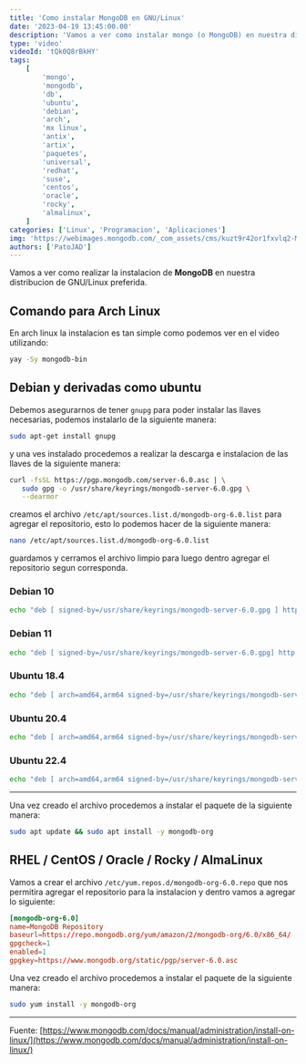 ```yaml
---
title: 'Como instalar MongoDB en GNU/Linux'
date: '2023-04-19 13:45:00.00'
description: 'Vamos a ver como instalar mongo (o MongoDB) en nuestra distro de GNU/Linux preferida.'
type: 'video'
videoId: 'tQk0Q8rBkHY'
tags:
    [
        'mongo',
        'mongodb',
        'db',
        'ubuntu',
        'debian',
        'arch',
        'mx linux',
        'antix',
        'artix',
        'paquetes',
        'universal',
        'redhat',
        'suse',
        'centos',
        'oracle',
        'rocky',
        'almalinux',
    ]
categories: ['Linux', 'Programacion', 'Aplicaciones']
img: 'https://webimages.mongodb.com/_com_assets/cms/kuzt9r42or1fxvlq2-Meta_Generic.png'
authors: ['PatoJAD']
---
```


Vamos a ver como realizar la instalacion de **MongoDB** en nuestra distribucion de GNU/Linux preferida.

## Comando para Arch Linux

En arch linux la instalacion es tan simple como podemos ver en el video utilizando:

```zsh
yay -Sy mongodb-bin
```

## Debian y derivadas como ubuntu

Debemos asegurarnos de tener `gnupg` para poder instalar las llaves necesarias, podemos instalarlo de la siguiente manera:

```zsh
sudo apt-get install gnupg
```

y una ves instalado procedemos a realizar la descarga e instalacion de las llaves de la siguiente manera:

```zsh
curl -fsSL https://pgp.mongodb.com/server-6.0.asc | \
   sudo gpg -o /usr/share/keyrings/mongodb-server-6.0.gpg \
   --dearmor
```

creamos el archivo `/etc/apt/sources.list.d/mongodb-org-6.0.list` para agregar el repositorio, esto lo podemos hacer de la siguiente manera:

```zsh
nano /etc/apt/sources.list.d/mongodb-org-6.0.list
```

guardamos y cerramos el archivo limpio para luego dentro agregar el repositorio segun corresponda.

### Debian 10

```zsh
echo "deb [ signed-by=/usr/share/keyrings/mongodb-server-6.0.gpg ] http://repo.mongodb.org/apt/debian buster/mongodb-org/6.0 main" | sudo tee /etc/apt/sources.list.d/mongodb-org-6.0.list
```

### Debian 11

```zsh
echo "deb [ signed-by=/usr/share/keyrings/mongodb-server-6.0.gpg] http://repo.mongodb.org/apt/debian bullseye/mongodb-org/6.0 main" | sudo tee /etc/apt/sources.list.d/mongodb-org-6.0.list
```

### Ubuntu 18.4

```zsh
echo "deb [ arch=amd64,arm64 signed-by=/usr/share/keyrings/mongodb-server-6.0.gpg ] https://repo.mongodb.org/apt/ubuntu bionic/mongodb-org/6.0 multiverse" | sudo tee /etc/apt/sources.list.d/mongodb-org-6.0.list
```

### Ubuntu 20.4

```zsh
echo "deb [ arch=amd64,arm64 signed-by=/usr/share/keyrings/mongodb-server-6.0.gpg ] https://repo.mongodb.org/apt/ubuntu focal/mongodb-org/6.0 multiverse" | sudo tee /etc/apt/sources.list.d/mongodb-org-6.0.list
```

### Ubuntu 22.4

```zsh
echo "deb [ arch=amd64,arm64 signed-by=/usr/share/keyrings/mongodb-server-6.0.gpg ] https://repo.mongodb.org/apt/ubuntu jammy/mongodb-org/6.0 multiverse" | sudo tee /etc/apt/sources.list.d/mongodb-org-6.0.list
```

---

Una vez creado el archivo procedemos a instalar el paquete de la siguiente manera:

```zsh
sudo apt update && sudo apt install -y mongodb-org
```

## RHEL / CentOS / Oracle / Rocky / AlmaLinux

Vamos a crear el archivo `/etc/yum.repos.d/mongodb-org-6.0.repo` que nos permitira agregar el repositorio para la instalacion y dentro vamos a agregar lo siguiente:

```conf
[mongodb-org-6.0]
name=MongoDB Repository
baseurl=https://repo.mongodb.org/yum/amazon/2/mongodb-org/6.0/x86_64/
gpgcheck=1
enabled=1
gpgkey=https://www.mongodb.org/static/pgp/server-6.0.asc
```

Una vez creado el archivo procedemos a instalar el paquete de la siguiente manera:

```zsh
sudo yum install -y mongodb-org
```

---

Fuente: [https://www.mongodb.com/docs/manual/administration/install-on-linux/](https://www.mongodb.com/docs/manual/administration/install-on-linux/)

